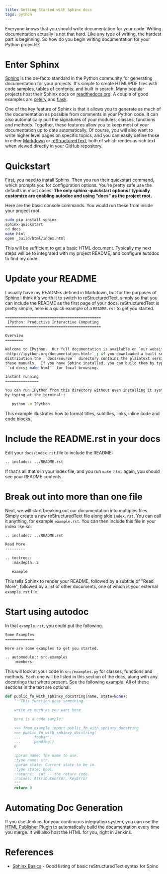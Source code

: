 ```yaml
---
title: Getting Started with Sphinx docs
tags: python
---
```


Everyone knows that you should write documentation for your code. Writing documentation actually is not that hard. Like any type of writing, the hardest part is beginning. So how do you begin writing documentation for your Python projects?

# Enter Sphinx

[Sphinx](http://sphinx-doc.org/) is the de-facto standard in the Python community for generating documentation for your projects. It's simple to create HTML/PDF files with code samples, tables of contents, and built in search. Many popular projects host their Sphinx docs on [readthedocs.org](https://readthedocs.org/). A couple of good examples are [celery](http://celery.readthedocs.org/en/latest/getting-started/first-steps-with-celery.html#application) and [flask](http://flask.readthedocs.org/en/latest/quickstart/).

One of the key feature of Sphinx is that it allows you to generate as much of the documentation as possible from comments in your Python code. It can also automatically pull the signatures of your modules, classes, functions and methods. Together, these features allow you to keep most of your documentation up to date automatically. Of course, you will also want to write higher level pages on specific topics, and you can easily define those in either [Markdown](http://daringfireball.net/projects/markdown/) or [reStructuredText](http://docutils.sourceforge.net/rst.html), both of which render as rich text when viewed directly in your GitHub repository.


# Quickstart

First, you need to install Sphinx. Then you run their quickstart command, which prompts you for configuration options. You're pretty safe use the defaults in most cases. **The only sphinx-quickstart options I typically customize are enabling autodoc and using "docs" as the project root.**

Here are the basic console commands. You would run these from inside your project root.

```bash
sudo pip install sphinx
sphinx-quickstart
cd docs
make html
open _build/html/index.html
```

This will be sufficient to get a basic HTML document. Typically my next steps will be to integrated with my project README, and configure autodoc to find my code.

# Update your README

I usually have my READMEs defined in Markdown, but for the purposes of Sphinx I think it's worth it to switch to reStructuredText, simply so that you can include the README as the first page of your docs. reStructuredText is pretty simple, here is a quick example of a `README.rst` to get you started.

```bash
===========================================
 IPython: Productive Interactive Computing
===========================================

Overview
========

Welcome to IPython.  Our full documentation is available on `our website
<http://ipython.org/documentation.html>`_; if you downloaded a built source
distribution the ``docs/source`` directory contains the plaintext version of
these manuals.  If you have Sphinx installed, you can build them by typing
``cd docs; make html`` for local browsing.

Instant running
===============

You can run IPython from this directory without even installing it system-wide
by typing at the terminal::

   python -m IPython
```

This example illustrates how to format titles, subtitles, links, inline code and code blocks.

# Include the README.rst in your docs

Edit your `docs/index.rst` file to include the README:

```bash
.. include:: ../README.rst
```

If that's all that's in your index file, and you run `make html` again, you should see your README contents.

# Break out into more than one file

Next, we will start breaking out our documentation into multiples files. Simply create a new reStructuredText file along side `index.rst`. You can call it anything, for example `example.rst`. You can then include this file in your index like so:

```bash
.. include:: ../README.rst

Read More
---------

.. toctree::
   :maxdepth: 2

   example
```

This tells Sphinx to render your README, followed by a subtitle of "Read More", followed by a list of other documents, one of which is your external `example.rst` file.


# Start using autodoc

In that `example.rst`, you could put the following.

```bash
Some Examples
=============

Here are some examples to get you started.

.. automodule:: src.examples
    :members:
```

This will look at your code in `src/examples.py` for classes, functions and methods. Each one will be listed in this section of the docs, along with any docstrings that where present. See the following example. All of these sections in the text are optional.

```python
def public_fn_with_sphinxy_docstring(name, state=None):
    """This function does something.

    write as much as you want here

    here is a code sample:

    >>> from example import public_fn_with_sphinxy_docstring
    >>> public_fn_with_sphinxy_docstring(
    ...     'foobar',
    ...     'pending')
    0

    :param name: The name to use.
    :type name: str.
    :param state: Current state to be in.
    :type state: bool.
    :returns:  int -- the return code.
    :raises: AttributeError, KeyError
    """
    return 0
```

# Automating Doc Generation

If you use Jenkins for your continuous integration system, you can use the [HTML Publisher Plugin](https://wiki.jenkins-ci.org/display/JENKINS/HTML+Publisher+Plugin) to automatically build the documentation every time you merge. It will also host the HTML for you, right in Jenkins.

# References

- [Sphinx Basics](https://pythonhosted.org/an_example_pypi_project/sphinx.html) - Good listing of basic reStructuredText syntax for Spinx

